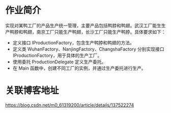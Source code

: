 # 作业简介
实现对某鸭工厂的产品生产统一管理，主要产品包括鸭脖和鸭翅。武汉工厂能生生产鸭脖和鸭翅，南京工厂只能生产鸭翅，长沙工厂只能生产鸭脖。具体要求如下：

- 定义接口 IProductionFactory，包含生产鸭脖和鸭翅的方法。
- 定义类 WuhanFactory、NanjingFactory、ChangshaFactory 分别实现接口 IProductionFactory，用于具体的生产工厂。
- 使用委托 ProductionDelegate 定义生产委托。
- 在 Main 函数中，创建不同工厂的实例，并通过生产委托进行生产。

# 关联博客地址
https://blog.csdn.net/m0_61319200/article/details/137522274
